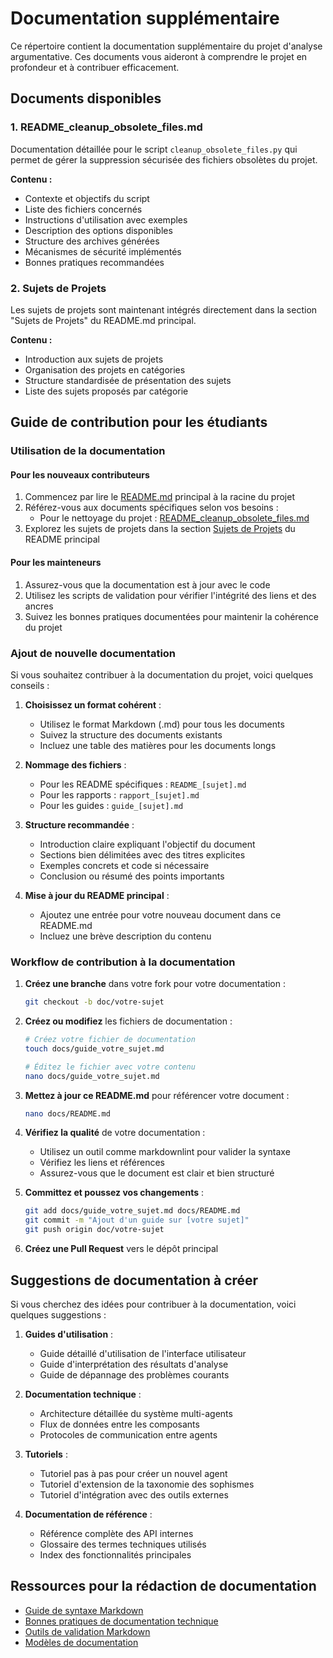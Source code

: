 # Documentation supplémentaire

Ce répertoire contient la documentation supplémentaire du projet d'analyse argumentative. Ces documents vous aideront à comprendre le projet en profondeur et à contribuer efficacement.

## Documents disponibles

### 1. README_cleanup_obsolete_files.md

Documentation détaillée pour le script `cleanup_obsolete_files.py` qui permet de gérer la suppression sécurisée des fichiers obsolètes du projet.

**Contenu :**
- Contexte et objectifs du script
- Liste des fichiers concernés
- Instructions d'utilisation avec exemples
- Description des options disponibles
- Structure des archives générées
- Mécanismes de sécurité implémentés
- Bonnes pratiques recommandées

### 2. Sujets de Projets

Les sujets de projets sont maintenant intégrés directement dans la section "Sujets de Projets" du README.md principal.

**Contenu :**
- Introduction aux sujets de projets
- Organisation des projets en catégories
- Structure standardisée de présentation des sujets
- Liste des sujets proposés par catégorie

## Guide de contribution pour les étudiants

### Utilisation de la documentation

#### Pour les nouveaux contributeurs

1. Commencez par lire le [README.md](../README.md) principal à la racine du projet
2. Référez-vous aux documents spécifiques selon vos besoins :
   - Pour le nettoyage du projet : [README_cleanup_obsolete_files.md](README_cleanup_obsolete_files.md)
3. Explorez les sujets de projets dans la section [Sujets de Projets](../README.md#sujets-de-projets) du README principal

#### Pour les mainteneurs

1. Assurez-vous que la documentation est à jour avec le code
2. Utilisez les scripts de validation pour vérifier l'intégrité des liens et des ancres
3. Suivez les bonnes pratiques documentées pour maintenir la cohérence du projet

### Ajout de nouvelle documentation

Si vous souhaitez contribuer à la documentation du projet, voici quelques conseils :

1. **Choisissez un format cohérent** :
   - Utilisez le format Markdown (.md) pour tous les documents
   - Suivez la structure des documents existants
   - Incluez une table des matières pour les documents longs

2. **Nommage des fichiers** :
   - Pour les README spécifiques : `README_[sujet].md`
   - Pour les rapports : `rapport_[sujet].md`
   - Pour les guides : `guide_[sujet].md`

3. **Structure recommandée** :
   - Introduction claire expliquant l'objectif du document
   - Sections bien délimitées avec des titres explicites
   - Exemples concrets et code si nécessaire
   - Conclusion ou résumé des points importants

4. **Mise à jour du README principal** :
   - Ajoutez une entrée pour votre nouveau document dans ce README.md
   - Incluez une brève description du contenu

### Workflow de contribution à la documentation

1. **Créez une branche** dans votre fork pour votre documentation :
   ```bash
   git checkout -b doc/votre-sujet
   ```

2. **Créez ou modifiez** les fichiers de documentation :
   ```bash
   # Créez votre fichier de documentation
   touch docs/guide_votre_sujet.md
   
   # Éditez le fichier avec votre contenu
   nano docs/guide_votre_sujet.md
   ```

3. **Mettez à jour ce README.md** pour référencer votre document :
   ```bash
   nano docs/README.md
   ```

4. **Vérifiez la qualité** de votre documentation :
   - Utilisez un outil comme markdownlint pour valider la syntaxe
   - Vérifiez les liens et références
   - Assurez-vous que le document est clair et bien structuré

5. **Committez et poussez vos changements** :
   ```bash
   git add docs/guide_votre_sujet.md docs/README.md
   git commit -m "Ajout d'un guide sur [votre sujet]"
   git push origin doc/votre-sujet
   ```

6. **Créez une Pull Request** vers le dépôt principal

## Suggestions de documentation à créer

Si vous cherchez des idées pour contribuer à la documentation, voici quelques suggestions :

1. **Guides d'utilisation** :
   - Guide détaillé d'utilisation de l'interface utilisateur
   - Guide d'interprétation des résultats d'analyse
   - Guide de dépannage des problèmes courants

2. **Documentation technique** :
   - Architecture détaillée du système multi-agents
   - Flux de données entre les composants
   - Protocoles de communication entre agents

3. **Tutoriels** :
   - Tutoriel pas à pas pour créer un nouvel agent
   - Tutoriel d'extension de la taxonomie des sophismes
   - Tutoriel d'intégration avec des outils externes

4. **Documentation de référence** :
   - Référence complète des API internes
   - Glossaire des termes techniques utilisés
   - Index des fonctionnalités principales

## Ressources pour la rédaction de documentation

- [Guide de syntaxe Markdown](https://www.markdownguide.org/basic-syntax/)
- [Bonnes pratiques de documentation technique](https://www.writethedocs.org/guide/writing/beginners-guide-to-docs/)
- [Outils de validation Markdown](https://github.com/DavidAnson/markdownlint)
- [Modèles de documentation](https://github.com/kylelobo/The-Documentation-Compendium)